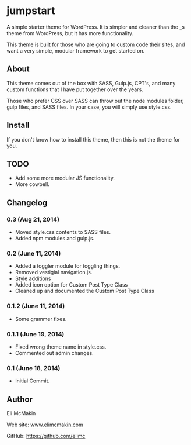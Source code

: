 **jumpstart**
===========================

A simple starter theme for WordPress. It is simpler and cleaner than the _s theme from WordPress, but it has more functionality.

This theme is built for those who are going to custom code their sites, and want a very simple, modular framework to get started on.

About
-----

This theme comes out of the box with SASS, Gulp.js, CPT's, and many custom functions that I have put together over the years.

Those who prefer CSS over SASS can throw out the node modules folder, gulp files, and SASS files. In your case, you will simply use style.css.

Install
-------

If you don't know how to install this theme, then this is not the theme for you.

TODO
----

* Add some more modular JS functionality.
* More cowbell.

Changelog
---------

### 0.3 (Aug 21, 2014)
* Moved style.css contents to SASS files.
* Added npm modules and gulp.js.

### 0.2 (June 11, 2014)
* Added a toggler module for toggling things.
* Removed vestigial navigation.js.
* Style additions
* Added icon option for Custom Post Type Class
* Cleaned up and documented the Custom Post Type Class

### 0.1.2 (June 11, 2014)
* Some grammer fixes.

### 0.1.1 (June 19, 2014)
* Fixed wrong theme name in style.css.
* Commented out admin changes.

### 0.1 (June 18, 2014)
* Initial Commit.

Author
------

Eli McMakin

Web site: www.elimcmakin.com

GitHub: https://github.com/elimc